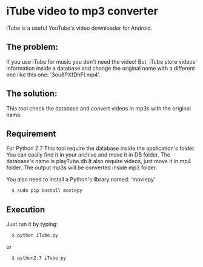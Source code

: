 # iTube video to mp3 converter
iTube is a useful YouTube's video downloader for Android.

## The problem:
If you use iTube for music you don't need the video! But, iTube store videos' information inside a database and change the original name with a different one like this one: '3ou8PXfDhFI.mp4'.

## The solution:
This tool check the database and convert videos in mp3s with the original name.

## Requirement
For Python 2.7
This tool require the database inside the application's folder. You can easily find it in your archive and move it in DB folder.
The database's name is playTube.db
It also require videos, just move it in mp4 folder. The output mp3s will be converted inside mp3 folder.

You also need to install a Python's library named: 'moviepy'
```bash
  $ sudo pip install moviepy
```
## Execution
Just run it by typing:
```bash
  $ python iTube.py
```
or
```bash
  $ python2.7 iTube.py
```

